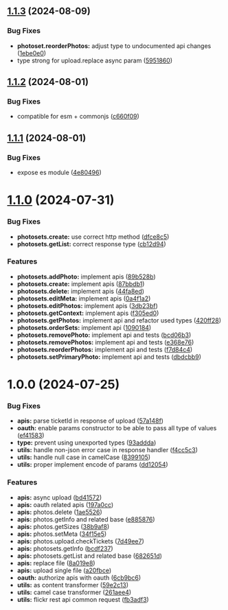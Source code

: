 ## [1.1.3](https://github.com/moontai0724/flickr-sdk/compare/v1.1.2...v1.1.3) (2024-08-09)


### Bug Fixes

* **photoset.reorderPhotos:** adjust type to undocumented api changes ([1ebe0e0](https://github.com/moontai0724/flickr-sdk/commit/1ebe0e087b986a91957540fff5c26390755a2d98))
* type strong for upload.replace async param ([5951860](https://github.com/moontai0724/flickr-sdk/commit/59518607ef05de9d0432c6024cfb18361ff59dee))

## [1.1.2](https://github.com/moontai0724/flickr-sdk/compare/v1.1.1...v1.1.2) (2024-08-01)


### Bug Fixes

* compatible for esm + commonjs ([c660f09](https://github.com/moontai0724/flickr-sdk/commit/c660f0952b796ca193f222e312fe7f0f7b4a0b08))

## [1.1.1](https://github.com/moontai0724/flickr-sdk/compare/v1.1.0...v1.1.1) (2024-08-01)


### Bug Fixes

* expose es module ([4e80496](https://github.com/moontai0724/flickr-sdk/commit/4e80496f9140aab6b99c929f43ff0fd1be62d69f))

# [1.1.0](https://github.com/moontai0724/flickr-sdk/compare/v1.0.0...v1.1.0) (2024-07-31)


### Bug Fixes

* **photosets.create:** use correct http method ([dfce8c5](https://github.com/moontai0724/flickr-sdk/commit/dfce8c57e3e89f269bcf05b976dfcd036745e64d))
* **photosets.getList:** correct response type ([cb12d94](https://github.com/moontai0724/flickr-sdk/commit/cb12d94d3ef6088c0f5e40c68c6b3bdcb81c999d))


### Features

* **photosets.addPhoto:** implement apis ([89b528b](https://github.com/moontai0724/flickr-sdk/commit/89b528b1368bd152caa0092c67a87e9dba6735ec))
* **photosets.create:** implement apis ([87bbdb1](https://github.com/moontai0724/flickr-sdk/commit/87bbdb1fca890867f606e30ba057a27563a3b72d))
* **photosets.delete:** implement apis ([44fa8ed](https://github.com/moontai0724/flickr-sdk/commit/44fa8ed6b9db6be85ed4e71fb18426fa4b096e69))
* **photosets.editMeta:** implement apis ([0a4f1a2](https://github.com/moontai0724/flickr-sdk/commit/0a4f1a24cd71f8869f39c49b97196192c210a50b))
* **photosets.editPhotos:** implement apis ([3db23bf](https://github.com/moontai0724/flickr-sdk/commit/3db23bf9804ca1fa002bfa1b43863571dae7a885))
* **photosets.getContext:** implement apis ([f305ed0](https://github.com/moontai0724/flickr-sdk/commit/f305ed006b174b2b72f6656f1c36857fa8faf5ce))
* **photosets.getPhotos:** implement api and refactor used types ([420ff28](https://github.com/moontai0724/flickr-sdk/commit/420ff28f640c4570ed614d5ca1865acd68db3786))
* **photosets.orderSets:** implement api ([1090184](https://github.com/moontai0724/flickr-sdk/commit/109018496b59ce6f35b59f1d3b384f2577b2bd10))
* **photosets.removePhoto:** implement api and tests ([bcd06b3](https://github.com/moontai0724/flickr-sdk/commit/bcd06b36fe34592838e9dfa12239f5794587328a))
* **photosets.removePhotos:** implement api and tests ([e368e76](https://github.com/moontai0724/flickr-sdk/commit/e368e76513170567ce1dd68a5bcfcedf3d4f111b))
* **photosets.reorderPhotos:** implement api and tests ([f7d84c4](https://github.com/moontai0724/flickr-sdk/commit/f7d84c4c638991b681ffb8a10c499220ce234c67))
* **photosets.setPrimaryPhoto:** implement api and tests ([dbdcbb9](https://github.com/moontai0724/flickr-sdk/commit/dbdcbb98ae6e7954b2d70d0506bbf9fb7b60ff2b))

# 1.0.0 (2024-07-25)


### Bug Fixes

* **apis:** parse ticketId in response of upload ([57a148f](https://github.com/moontai0724/flickr-sdk/commit/57a148fd27807d89ad39e8098424e92e4fb467f1))
* **oauth:** enable params constructor to be able to pass all type of values ([ef41583](https://github.com/moontai0724/flickr-sdk/commit/ef4158336107fe8a4b8f2bb7608dc6e2124d6194))
* **type:** prevent using unexported types ([93addda](https://github.com/moontai0724/flickr-sdk/commit/93adddae0ee6aa08c0bba9980d696d1759f26e76))
* **utils:** handle non-json error case in response handler ([f4cc5c3](https://github.com/moontai0724/flickr-sdk/commit/f4cc5c34f067d5b855fc99fd37fb64a2e2c32e91))
* **utils:** handle null case in camelCase ([8399105](https://github.com/moontai0724/flickr-sdk/commit/83991052775ad654a18678aa861098bdc5a506ae))
* **utils:** proper implement encode of params ([dd12054](https://github.com/moontai0724/flickr-sdk/commit/dd1205440e9b1b1534404e09470478b8e87355da))


### Features

* **apis:** async upload ([bd41572](https://github.com/moontai0724/flickr-sdk/commit/bd4157241f37130ee4d1eb48ca84275c6c7b193e))
* **apis:** oauth related apis ([197a0cc](https://github.com/moontai0724/flickr-sdk/commit/197a0ccab008d1a4b0ece511fcd83b757a3e3785))
* **apis:** photos.delete ([1ae5526](https://github.com/moontai0724/flickr-sdk/commit/1ae55260688a60469b3110bbaaed53d218e9ca72))
* **apis:** photos.getInfo and related base ([e885876](https://github.com/moontai0724/flickr-sdk/commit/e885876ce5856c884f37dedbb7e6482f601c7153))
* **apis:** photos.getSizes ([38b9af8](https://github.com/moontai0724/flickr-sdk/commit/38b9af864b844237cfe07e9f3693be98f4f8ef02))
* **apis:** photos.setMeta ([34f15e5](https://github.com/moontai0724/flickr-sdk/commit/34f15e59334132e78a7dcbb90bc9e4128b198047))
* **apis:** photos.upload.checkTickets ([7d49ee7](https://github.com/moontai0724/flickr-sdk/commit/7d49ee73b3423ee3dc46fa1075863a717776346a))
* **apis:** photosets.getInfo ([bcdf237](https://github.com/moontai0724/flickr-sdk/commit/bcdf23741f97493d4269d88c8a8b426ead407839))
* **apis:** photosets.getList and related base ([682651d](https://github.com/moontai0724/flickr-sdk/commit/682651d40c9b88fc46b8637f955e656f3bc1b9ae))
* **apis:** replace file ([8a019e8](https://github.com/moontai0724/flickr-sdk/commit/8a019e8e83c9a817447de1f0d3d40ecab2f953b4))
* **apis:** upload single file ([a20fbce](https://github.com/moontai0724/flickr-sdk/commit/a20fbce3e22573fcb240314953014fa90941fe92))
* **oauth:** authorize apis with oauth ([6cb9bc6](https://github.com/moontai0724/flickr-sdk/commit/6cb9bc6df276621ef75ea137e2381522bbd32ba8))
* **utils:** as content transformer ([59e2c13](https://github.com/moontai0724/flickr-sdk/commit/59e2c1382fbf87f220679ec17af9019a22e4ac13))
* **utils:** camel case transformer ([261aee4](https://github.com/moontai0724/flickr-sdk/commit/261aee423af1a1be1a4a03b3d326ad601f2a8881))
* **utils:** flickr rest api common request ([fb3adf3](https://github.com/moontai0724/flickr-sdk/commit/fb3adf337ac0ee3d72e27edd9ee079e98111cffa))
